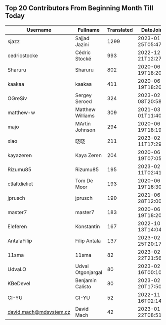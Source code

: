 ## Top 20 Contributors From Beginning Month Till Today ##
|Username|Fullname|Translated|DateJoined|
|--------|--------|----------|----------|
|sjazz|Sajjad Jazini|1299|2023-01-25T05:47:07.|
|cedricstocke|Cédric Stocké|993|2022-12-21T12:27:36.|
|Sharuru|Sharuru|802|2020-06-19T18:20:22.|
|kaakaa|kaakaa|411|2020-06-19T18:20:26Z|
|OGreSiv|Sergey Seroed|324|2023-02-08T20:58:42.|
|matthew-w|Matthew Williams|309|2021-03-01T11:40:28.|
|majo|MArtin Johnson|294|2020-06-19T18:19:45Z|
|xiao|晓晓|211|2023-02-11T17:29:53.|
|kayazeren|Kaya Zeren|204|2020-06-19T07:05:24Z|
|Rizumu85|Rizumu85|195|2023-02-11T02:41:32.|
|ctlaltdieliet|Tom De Moor|193|2020-06-19T16:30:47Z|
|jprusch|jprusch|190|2021-06-28T12:00:18.|
|master7|master7|183|2020-06-19T18:20:39.|
|Eleferen|Konstantin|167|2022-10-13T14:04:24Z|
|AntalaFilip|Filip Antala|137|2023-02-25T20:17:50.|
|11sma|11sma|82|2023-02-22T21:56:46.|
|Udval.O|Udval Otgonjargal|80|2023-02-16T00:10:50.|
|KBeDevel|Benjamin Calisto|80|2023-02-20T17:50:20.|
|CI-YU|CI-YU|52|2022-11-16T02:14:58.|
|david.mach@mdsystem.cz|David Mach|42|2023-01-22T08:51:32.|
